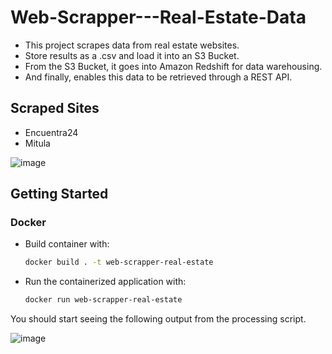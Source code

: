 # Web-Scrapper---Real-Estate-Data

- This project scrapes data from real estate websites.
- Store results as a .csv and load it into an S3 Bucket.
- From the S3 Bucket, it goes into Amazon Redshift for data warehousing.
- And finally, enables this data to be retrieved through a REST API.

## Scraped Sites

- Encuentra24
- Mitula

![image](https://github.com/kevinknights29/Web-Scrapper--Real-Estate-Data/assets/74464814/911b5e03-8dd0-4b02-83fe-60a0049d3ae8)

## Getting Started

### Docker

- Build container with:

    ```bash
    docker build . -t web-scrapper-real-estate
    ```

- Run the containerized application with:

    ```bash
    docker run web-scrapper-real-estate
    ```

You should start seeing the following output from the processing script.

![image](https://github.com/kevinknights29/Web-Scrapper--Real-Estate-Data/assets/74464814/e742bf91-eef2-40d2-aa89-7533d73c27fc)
